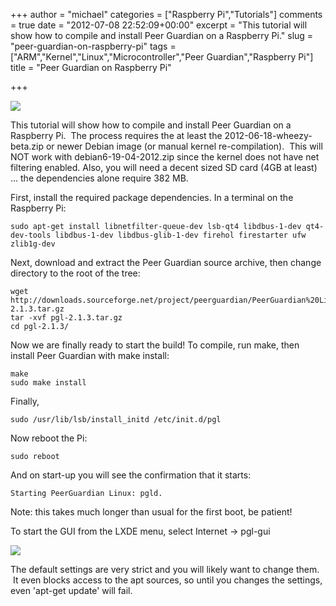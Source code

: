 +++
author = "michael"
categories = ["Raspberry Pi","Tutorials"]
comments = true
date = "2012-07-08 22:52:09+00:00"
excerpt = "This tutorial will show how to compile and install Peer Guardian on a Raspberry Pi."
slug = "peer-guardian-on-raspberry-pi"
tags = ["ARM","Kernel","Linux","Microcontroller","Peer Guardian","Raspberry Pi"]
title = "Peer Guardian on Raspberry Pi"

+++

[![](http://mitchtech.net/wp-content/uploads/2012/06/pi-peer-guardian-300x183.png)](http://mitchtech.net/peer-guardian-on-raspberry-pi/pi-peer-guardian/)

This tutorial will show how to compile and install Peer Guardian on a Raspberry Pi.  The process requires the at least the 2012-06-18-wheezy-beta.zip or newer Debian image (or manual kernel re-compilation).  This will NOT work with debian6-19-04-2012.zip since the kernel does not have net filtering enabled. Also, you will need a decent sized SD card (4GB at least) ... the dependencies alone require 382 MB.

First, install the required package dependencies. In a terminal on the Raspberry Pi:

```
sudo apt-get install libnetfilter-queue-dev lsb-qt4 libdbus-1-dev qt4-dev-tools libdbus-1-dev libdbus-glib-1-dev firehol firestarter ufw zlib1g-dev
```

Next, download and extract the Peer Guardian source archive, then change directory to the root of the tree:

```
wget http://downloads.sourceforge.net/project/peerguardian/PeerGuardian%20Linux/2.1.3/pgl-2.1.3.tar.gz
tar -xvf pgl-2.1.3.tar.gz
cd pgl-2.1.3/
```

Now we are finally ready to start the build! To compile, run make, then install Peer Guardian with make install:

```
make
sudo make install
```

Finally,

```
sudo /usr/lib/lsb/install_initd /etc/init.d/pgl
```

Now reboot the Pi:

```
sudo reboot
```

And on start-up you will see the confirmation that it starts:

```
Starting PeerGuardian Linux: pgld.
```

Note: this takes much longer than usual for the first boot, be patient!

To start the GUI from the LXDE menu, select Internet -> pgl-gui

[![](http://mitchtech.net/wp-content/uploads/2012/06/pi-pgl-300x183.png)](http://mitchtech.net/peer-guardian-on-raspberry-pi/pi-pgl/)

The default settings are very strict and you will likely want to change them.  It even blocks access to the apt sources, so until you changes the settings, even 'apt-get update' will fail.

